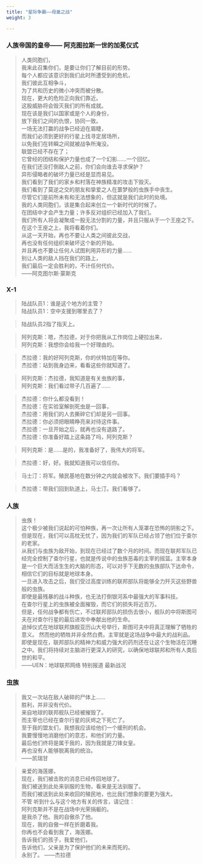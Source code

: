 ```yaml
---
title: "星际争霸——母巢之战"
weight: 3

---
```


### 人族帝国的皇帝—— 阿克图拉斯一世的加冕仪式
> 人类同胞们，  
> 我来此召集你们，是要让你们了解目前的形势。  
> 每个人都应该意识到我们此时所遭受到的危机，  
> 我们彼此互相争斗，  
> 为了共和历史的微小冲突而被分散。  
> 现在，更大的危险正向我们靠近。  
> 这股威胁将会毁灭我们的所有成就。  
> 现在该是我们以国家或是个人的身份，    
> 放下我们之间的仇恨，协同一致。  
> 一场无法打赢的战争已经迫在眉睫，  
> 而我们必须到更好的行星上找寻定居场所，  
> 以免我们在转瞬之间就被战争所淹没。  
> 联盟已经不存在了；  
> 它曾经的团结和保护力量也成了一个幻影……一个回忆。  
> 在我们还没打倒敌人之前，你们会向谁去寻求保护？  
> 异形侵略者的破坏力量已经是显而易见。  
> 我们看到了我们的家乡和村落在神族精准的攻击下毁灭。  
> 我们看到了莫逆之交的朋友和挚爱之人在噩梦般的虫族手中丧生。  
> 尽管它们是前所未有和无法想象的，但这就是我们此时的处境。  
> 我的人类同胞们，该是集合起来创立一个新时代的时候了。  
> 在团结中才会产生力量；许多反对组织已经加入了我们。  
> 我们所有人将会凝聚成一股无法分割的力量，并且只服从于一个王座之下。  
> 在这个王座之上，我将看着你们。  
> 从这一天开始，再也不要让人类之间彼此交战，  
> 再也没有任何组织来破坏这个新的开始。  
> 并且再也不要让任何人试图利用异形的力量……  
> 别让人类的敌人挡在我们的路上，  
> 我们最后一定会胜利的，不计任何代价。  
> ——阿克图尔斯·蒙斯克

### X-1

> 陆战队员1：谁是这个地方的主管？  
> 陆战队员1：空中支援到哪里去了？  

> 陆战队员2指了指天上。  

> 阿列克斯：嗯，杰拉德，对于你把我从工作岗位上硬拉出来，  
> 阿列克斯：我想你会给我一个好理由的。  

> 杰拉德：我的好阿列克斯，你的伏特加在等你。  
> 杰拉德：站到我身边来，看看这些你就知道了。  

> 阿列克斯：杰拉德，我知道是有关虫族的事，    
> 阿列克斯：我们看过带子几百遍了……    

> 杰拉德：你什么都没看到！  
> 杰拉德：在实验室解剖死虫是一回事，    
> 杰拉德：用我们的人去撕碎它们却是另一回事。    
> 杰拉德：你必须把眼睛睁亮来对待这件事。    
> 杰拉德：一旦开始之后，就再也没有退路了。    
> 杰拉德：你准备好踏上这条路了吗，阿列克斯？      

> 阿列克斯：是……是的，我准备好了，我伟大的将军。    

> 杰拉德：好，好。我就知道我可以信任你。  

> 马士汀：将军。殖民基地在数分钟之内就会被攻下。我们要插手吗？  

> 杰拉德：带我们回到轨道上，马士汀。我们看够了。  

### 人族
> 虫族！  
> 这个极少被我们说起的可怕种族，再一次让所有人笼罩在恐怖的阴影之下。  
> 但是现在，我们可以高枕无忧了，因为我们的军队已经占领了他们位于查尔的老家。  
> 从我们与虫族为敌开始，到现在已经过了数个月的时间。而现在联邦军队已经完全控制了查尔行星，也就是传说中的虫族恶毒的主宰的摇篮。主宰本身是一个巨大而活生生的大脑的形态，可以对手下无数的虫族部队下达命令，相信它们的目标就是地球本身。  
> 一旦进入攻击之后，我们受过高度训练的联邦部队将能够全力歼灭这些野兽般的虫族。  
> 即使是最残暴的战斗种族，也无法打倒银河系中最强大的军事科技。  
> 在查尔行星上的虫族被全面摧毁，而它们的损失将近百万。  
> 但是，任何战争都有伤亡，不过联邦部队的损伤去很小，舰队的中将斯图可夫在对查尔行星的最后进攻中奉献出他的生命。  
> 追悼仪式在地球联邦旗舰亚历山大号举行，斯图可夫中将真正理解了牺牲的意义。
> 然而他的牺牲并非全然白费。主宰就是这场战争中最大的战利品。即使是现在，联邦部队的精神力和威力强大的药剂还在让这个生物活在沉睡之中。我们将持续对主脑进行更深入的研究，以确保地球联邦和所有人类后世的和平。  
> ——UEN：地球联邦网络 特别报道 最新战况

### 虫族

> 我又一次站在敌人破碎的尸体上……  
> 胜利，并非没有代价。  
> 来自地球的联邦舰队已经被摧毁了。  
> 而主宰也已经在查尔行星的灰烬之下死亡了。  
> 至于我的盟友们，我想我应该给他们一个缓刑的机会。  
> 我要慢慢地消磨他们的意志，和他们的力量。  
> 最后他们终将是属于我的，因为我就是刀锋女皇。  
> 再也没有人能够脱离我的统治。  
> ——凯瑞甘

> 亲爱的海莲娜，  
> 现在，我们被击败的消息已经传回地球了。  
> 我们被送到此处来驯服的生物，看来是无法驯服了。  
> 而我们被送到此处来收回的殖民地，也比我们想象的要更为强大。  
> 不管 听到什么与这个地方有关的传言，请记住：  
> 阿列克斯并不是在战场中光荣捐躯的。  
> 是我杀了他。我的自傲杀了他。  
> 现在，我的自傲一样在折磨着我。  
> 你再也不会看到我了，海莲娜。  
> 告诉我们的孩子，我爱他们，  
> 告诉他们，父亲是为了保护他们的未来而死的。  
> 永别了。
> ——杰拉德

